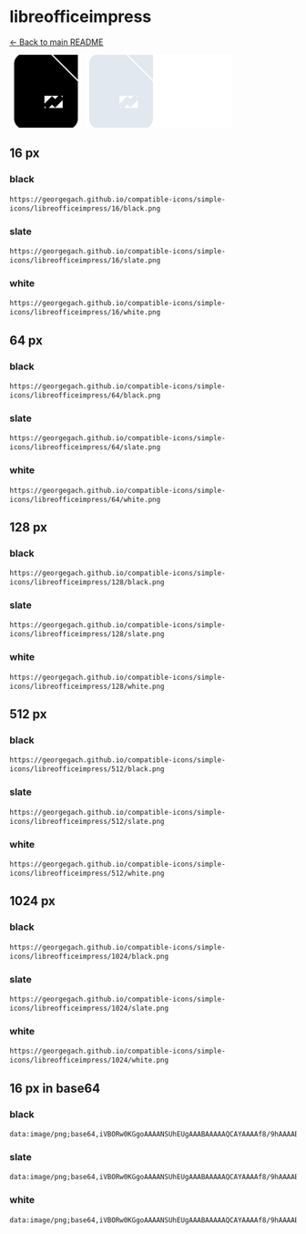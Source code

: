 # libreofficeimpress

[← Back to main README](../../README.md)


<img src="./128/black.png" width="128" alt="libreofficeimpress black icon" />
<img src="./128/slate.png" width="128" alt="libreofficeimpress slate icon" />
<img src="./128/white.png" width="128" alt="libreofficeimpress white icon" />

## 16 px

### black
```
https://georgegach.github.io/compatible-icons/simple-icons/libreofficeimpress/16/black.png
```

### slate
```
https://georgegach.github.io/compatible-icons/simple-icons/libreofficeimpress/16/slate.png
```

### white
```
https://georgegach.github.io/compatible-icons/simple-icons/libreofficeimpress/16/white.png
```

## 64 px

### black
```
https://georgegach.github.io/compatible-icons/simple-icons/libreofficeimpress/64/black.png
```

### slate
```
https://georgegach.github.io/compatible-icons/simple-icons/libreofficeimpress/64/slate.png
```

### white
```
https://georgegach.github.io/compatible-icons/simple-icons/libreofficeimpress/64/white.png
```

## 128 px

### black
```
https://georgegach.github.io/compatible-icons/simple-icons/libreofficeimpress/128/black.png
```

### slate
```
https://georgegach.github.io/compatible-icons/simple-icons/libreofficeimpress/128/slate.png
```

### white
```
https://georgegach.github.io/compatible-icons/simple-icons/libreofficeimpress/128/white.png
```

## 512 px

### black
```
https://georgegach.github.io/compatible-icons/simple-icons/libreofficeimpress/512/black.png
```

### slate
```
https://georgegach.github.io/compatible-icons/simple-icons/libreofficeimpress/512/slate.png
```

### white
```
https://georgegach.github.io/compatible-icons/simple-icons/libreofficeimpress/512/white.png
```

## 1024 px

### black
```
https://georgegach.github.io/compatible-icons/simple-icons/libreofficeimpress/1024/black.png
```

### slate
```
https://georgegach.github.io/compatible-icons/simple-icons/libreofficeimpress/1024/slate.png
```

### white
```
https://georgegach.github.io/compatible-icons/simple-icons/libreofficeimpress/1024/white.png
```

## 16 px in base64

### black
```
data:image/png;base64,iVBORw0KGgoAAAANSUhEUgAAABAAAAAQCAYAAAAf8/9hAAAABmJLR0QA/wD/AP+gvaeTAAAAyklEQVQ4jaXSzUpCQRjG8V+apNHOndcQmF5a99C2dRfTXtq6FRNECEFxZcaBrMXMgekwHvH0wMt8vn+eYR6CHvGBb/xU6oAJNpX9jUTzTGNa+whJ7y2hFQEd9brFA3Z4Tw9a2et5dXEfrc/QuxQANxGyRdEEQHjOCKumgNLJ4D8Awk9kAduaplV1IwfoJ/MJxnjFFHenyEv5AC2EJB7j+KQSpOsau6WbL7zgU8jCRQ7q6k+UG6sEFA16C2jHRRtDIWVXZxqPWOMZb7/tk0oFmR6iDQAAAABJRU5ErkJggg==
```

### slate
```
data:image/png;base64,iVBORw0KGgoAAAANSUhEUgAAABAAAAAQCAYAAAAf8/9hAAAABmJLR0QA/wD/AP+gvaeTAAAA/0lEQVQ4jaWSsUoDQRRFzx0V16AgRCRa2GkVRP0FP8dGhHyJKH6MtbZiG0ghKSK4CBYhBJlr4W5Yl4lu4i2G4c07583ACODl9eNKds94Fwj8zAR4Mj4Ualfq+UFne+e72fHCuJOAATKJY6E+9qAsCsaUgGAtAc5i0zI6IejdMKiepSYmI5xhurLfgD7WxkKCIusK6gK5FafLCLBpAaeY4VKC8iag/f8IkPA8QT6f8rBeSglmn8XwuBJ8hrgHnkGbTQTV7H1GPWDODUeY23rD6m90EG3DBOtOeIyVITcX2GwVu0uAOtzkCX8mABhNFwVLJhTLjWEExAZsNIxMvAb4Ao8HVEoYfa6IAAAAAElFTkSuQmCC
```

### white
```
data:image/png;base64,iVBORw0KGgoAAAANSUhEUgAAABAAAAAQCAYAAAAf8/9hAAAABmJLR0QA/wD/AP+gvaeTAAAAzElEQVQ4jaXSTUoDQRiE4Yeg+IM7d57BhXo07+AJRPAw7rN3KyqEgC4muPKHgFMu0gOTcTKYsTbdfP3VSzUUSHKZ5CXJd37rM8k0SdWZVxoleewxtvVeIO29GUwKY9ewDnGGNzy1Hya96/3axykqPOBgWwDsFcgCyzEAVt85x3wsoEly8h8AZBNgMWCadwd9gOPWfYoL3OEeR/1ZktmGAj2XJtblvOoWaWcgbpPmC7f4sOrCVgmGtFbl0WoAyxHetSbe4BX1H4x12b2GHxQV8tVPAqgUAAAAAElFTkSuQmCC
```

